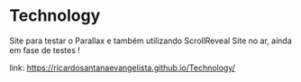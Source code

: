 # Technology
 Site para testar o Parallax e também utilizando ScrollReveal
 Site no ar, ainda em fase de testes !
 
link: https://ricardosantanaevangelista.github.io/Technology/
